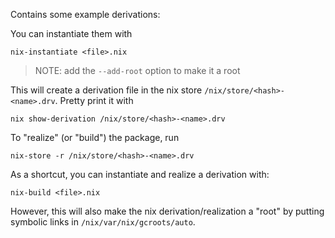 Contains some example derivations:

You can instantiate them with
```
nix-instantiate <file>.nix
```
> NOTE: add the `--add-root` option to make it a root

This will create a derivation file in the nix store `/nix/store/<hash>-<name>.drv`.  Pretty print it with
```
nix show-derivation /nix/store/<hash>-<name>.drv
```

To "realize" (or "build") the package, run
```
nix-store -r /nix/store/<hash>-<name>.drv
```

As a shortcut, you can instantiate and realize a derivation with:
```
nix-build <file>.nix
```

However, this will also make the nix derivation/realization a "root" by putting symbolic links in `/nix/var/nix/gcroots/auto`.
